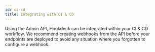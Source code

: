 ```yaml
---
id: ci-cd
title: Integrating with CI & CD
---
```


Using the Admin API, Hookdeck can be integrated within your CI & CD workflow. We recommend creating webhooks from the API before your endpoints are deployed to avoid any situation where you forgotten to configure a webhook.
